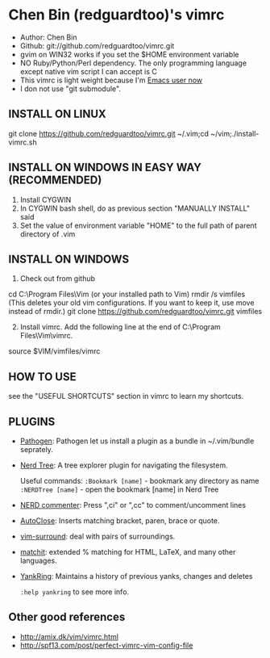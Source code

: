 Chen Bin (redguardtoo)'s vimrc
===================
* Author: Chen Bin
* Github: git://github.com/redguardtoo/vimrc.git
* gvim on WIN32 works if you set the $HOME environment variable
* NO Ruby/Python/Perl dependency. The only programming language except native vim script I can accept is C
* This vimrc is light weight because I'm [Emacs user now](https://github.com/redguardtoo/emacs.d)
* I don not use "git submodule".

INSTALL ON LINUX
--------------------

git clone https://github.com/redguardtoo/vimrc.git ~/.vim;cd ~/vim;./install-vimrc.sh

INSTALL ON WINDOWS IN EASY WAY (RECOMMENDED)
-----------------------------------------------------
1. Install CYGWIN
2. In CYGWIN bash shell, do as previous section "MANUALLY INSTALL" said
3. Set the value of environment variable "HOME" to the full path of parent directory of .vim

INSTALL ON WINDOWS
---------------------------

1. Check out from github

cd C:\Program Files\Vim   (or your installed path to Vim)
rmdir /s vimfiles         (This deletes your old vim configurations. If you want to keep it, use move instead of rmdir.)
git clone https://github.com/redguardtoo/vimrc.git vimfiles

2. Install vimrc. Add the following line at the end of C:\Program Files\Vim\vimrc.

source $VIM/vimfiles/vimrc

HOW TO USE
----------

see the "USEFUL SHORTCUTS" section in vimrc to learn my shortcuts.

PLUGINS
-------

* [Pathogen](http://www.vim.org/scripts/script.php?script_id=2332): Pathogen let us install a plugin as a bundle in ~/.vim/bundle seprately.

* [Nerd Tree](http://www.vim.org/scripts/script.php?script_id=1658): A tree explorer plugin for navigating the filesystem.

  Useful commands:
    `:Bookmark [name]` - bookmark any directory as name
    `:NERDTree [name]` - open the bookmark [name] in Nerd Tree

* [NERD commenter](http://www.vim.org/scripts/script.php?script_id=1218): Press ",ci" or ",cc" to comment/uncomment lines

* [AutoClose](http://www.vim.org/scripts/script.php?script_id=1849):  Inserts matching bracket, paren, brace or quote.

* [vim-surround](https://github.com/tpope/vim-surround/blob/master/doc/surround.txt): deal with pairs of surroundings.

* [matchit](http://www.vim.org/scripts/script.php?script_id=39): extended % matching for HTML, LaTeX, and many other languages. 

* [YankRing](http://www.vim.org/scripts/script.php?script_id=1234): Maintains a history of previous yanks, changes and deletes 
  
  `:help yankring` to see more info.

Other good references
---------------------

* http://amix.dk/vim/vimrc.html
* http://spf13.com/post/perfect-vimrc-vim-config-file

